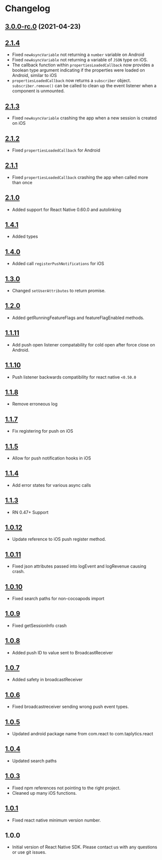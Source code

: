 # Changelog

## [3.0.0-rc.0](https://github.com/taplytics/taplytics-react-native/compare/2.1.3...3.0.0-rc.0) (2021-04-23)

## [2.1.4](https://github.com/taplytics/taplytics-react-native/compare/2.1.3...2.1.4)

- Fixed `newAsyncVariable` not returning a `number` variable on Android
- Fixed `newAsyncVariable` not returning a variable of `JSON` type on iOS.
- The callback function within `propertiesLoadedCallback` now provides a boolean type argument indicating if the properties were loaded on Android, similar to iOS
- `propertiesLoadedCallback` now returns a `subscriber` object. `subscriber.remove()` can be called to clean up the event listener when a component is unmounted.

## [2.1.3](https://github.com/taplytics/taplytics-react-native/compare/2.1.2...2.1.3)

- Fixed `newAsyncVariable` crashing the app when a new session is created on iOS

## [2.1.2](https://github.com/taplytics/taplytics-react-native/compare/2.1.1...2.1.2)

- Fixed `propertiesLoadedCallback` for Android

## [2.1.1](https://github.com/taplytics/taplytics-react-native/compare/2.1.0...2.1.1)

- Fixed `propertiesLoadedCallback` crashing the app when called more than once

## [2.1.0](https://github.com/taplytics/taplytics-react-native/compare/1.4.1...2.1.0)

- Added support for React Native 0.60.0 and autolinking

## [1.4.1](https://github.com/taplytics/taplytics-react-native/compare/1.4.0...1.4.1)

- Added types

## [1.4.0](https://github.com/taplytics/taplytics-react-native/compare/1.3.0...1.4.1)

- Added call `registerPushNotifications` for iOS

## [1.3.0](https://github.com/taplytics/taplytics-react-native/compare/1.2.0...1.3.0)

- Changed `setUserAttributes` to return promise.

## [1.2.0](https://github.com/taplytics/taplytics-react-native/compare/1.1.11...1.2.0)

- Added getRunningFeatureFlags and featureFlagEnabled methods.

## [1.1.11](https://github.com/taplytics/taplytics-react-native/compare/1.1.10...1.1.11)

- Add push open listener compatability for cold open after force close on Android.

## [1.1.10](https://github.com/taplytics/taplytics-react-native/compare/1.1.8...1.1.10)

- Push listener backwards compatibility for react native `<0.50.0`

## [1.1.8](https://github.com/taplytics/taplytics-react-native/compare/1.1.7...1.1.8)

- Remove erroneous log

## [1.1.7](https://github.com/taplytics/taplytics-react-native/compare/1.1.5...1.1.7)

- Fix registering for push on iOS

## [1.1.5](https://github.com/taplytics/taplytics-react-native/compare/1.1.4...1.1.5)

- Allow for push notification hooks in iOS

## [1.1.4](https://github.com/taplytics/taplytics-react-native/compare/1.1.3...1.1.4)

- Add error states for various async calls

## [1.1.3](https://github.com/taplytics/taplytics-react-native/compare/1.0.12...1.1.3)

- RN 0.47+ Support

## [1.0.12](https://github.com/taplytics/taplytics-react-native/compare/1.0.11...1.0.12)

- Update reference to iOS push register method.

## [1.0.11](https://github.com/taplytics/taplytics-react-native/compare/1.0.10...1.0.11)

- Fixed json attributes passed into logEvent and logRevenue causing crash.

## [1.0.10](https://github.com/taplytics/taplytics-react-native/compare/1.0.9...1.0.10)

- Fixed search paths for non-cocoapods import

## [1.0.9](https://github.com/taplytics/taplytics-react-native/compare/1.0.8...1.0.9)

- Fixed getSessionInfo crash

## [1.0.8](https://github.com/taplytics/taplytics-react-native/compare/1.0.7...1.0.8)

- Added push ID to value sent to BroadcastReceiver

## [1.0.7](https://github.com/taplytics/taplytics-react-native/compare/1.0.6...1.0.7)

- Added safety in broadcastReceiver

## [1.0.6](https://github.com/taplytics/taplytics-react-native/compare/1.0.5...1.0.6)

- Fixed broadcastreceiver sending wrong push event types.

## [1.0.5](https://github.com/taplytics/taplytics-react-native/compare/1.0.4...1.0.5)

- Updated android package name from com.react to com.taplytics.react

## [1.0.4](https://github.com/taplytics/taplytics-react-native/compare/1.0.3...1.0.4)

- Updated search paths

## [1.0.3](https://github.com/taplytics/taplytics-react-native/compare/1.0.1...1.0.3)

- Fixed npm references not pointing to the right project.
- Cleaned up many iOS functions.

## [1.0.1](https://github.com/taplytics/taplytics-react-native/compare/1.0.0...1.0.1)

- Fixed react native minimum version number.

## 1.0.0

- Initial version of React Native SDK. Please contact us with any questions or use git issues.
